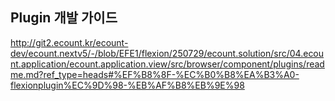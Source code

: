 ## Plugin 개발 가이드
http://git2.ecount.kr/ecount-dev/ecount.nextv5/-/blob/EFE1/flexion/250729/ecount.solution/src/04.ecount.application/ecount.application.view/src/browser/component/plugins/readme.md?ref_type=heads#%EF%B8%8F-%EC%B0%B8%EA%B3%A0-flexionplugin%EC%9D%98-%EB%AF%B8%EB%9E%98